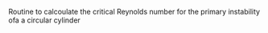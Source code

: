 Routine to calcoulate the critical Reynolds number for the primary instability ofa a circular cylinder
